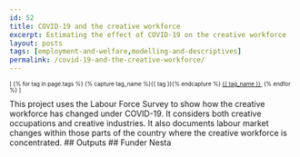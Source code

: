 ```yaml
---
id: 52
title: COVID-19 and the creative workforce
excerpt: Estimating the effect of COVID-19 on the creative workforce
layout: posts
tags: [employment-and-welfare,modelling-and-descriptives]
permalink: /covid-19-and-the-creative-workforce/
---
```

<div>
  <p style="font-size:.7em;">
    [
    {% for tag in page.tags %}
      {% capture tag_name %}{{ tag }}{% endcapture %}
      <a href="/{{ tag_name }}"><nobr>{{ tag_name }}</nobr>&nbsp;</a>
    {% endfor %}
    ]
  </p>
</div>
This project uses the Labour Force Survey to show how the creative workforce has changed under COVID-19.  It considers both creative occupations and creative industries.  It also documents labour market changes within those parts of the country where the creative workforce is concentrated.
## Outputs
## Funder
Nesta
